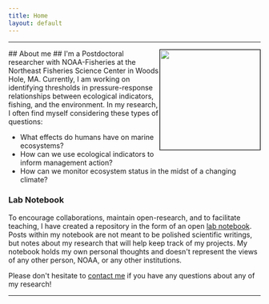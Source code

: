 ```yaml
---
title: Home
layout: default
---
```

_____

<img src="/notebook/assets/Scott_beach.jpg" style="float: right; width: 200px; border:1px solid black; padding:0px;"/>
## About me ##
I'm a Postdoctoral researcher with NOAA-Fisheries at the Northeast Fisheries Science Center in Woods Hole, MA. Currently, I am working on identifying thresholds in pressure-response relationships between ecological indicators, fishing, and the environment. In my research, I often find myself considering these types of questions: 

+ What effects do humans have on marine ecosystems?  
+ How can we use ecological indicators to inform management action?  
+ How can we monitor ecosystem status in the midst of a changing climate?

###  Lab Notebook ###
To encourage collaborations, maintain open-research, and to facilitate teaching, I have created a repository in the form of an open <a href="/notebook/notebook/">lab notebook</a>. Posts within my notebook are not meant to be polished scientific writings, but notes about my research that will help keep track of my projects. My notebook holds my own personal thoughts and doesn't represent the views of any other person, NOAA, or any other institutions.

<i class="icon-phone"></i> Please don't hesitate to <a href="/notebook/contact/">contact me</a> if you have any questions about any of my research!

-------

